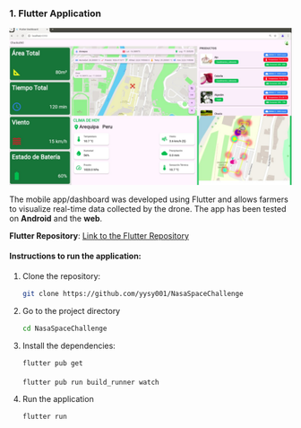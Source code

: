 ### 1. Flutter Application

![Texto alternativo](https://github.com/yerson001/chakra360/blob/main/images/flutter.jpeg)

The mobile app/dashboard was developed using Flutter and allows farmers to visualize real-time data collected by the drone. The app has been tested on **Android** and the **web**.

**Flutter Repository**: [Link to the Flutter Repository](https://github.com/yysy001/NasaSpaceChallenge)

#### Instructions to run the application:
1. Clone the repository:  
   ```bash
   git clone https://github.com/yysy001/NasaSpaceChallenge

2. Go to the project directory
   ```bash
   cd NasaSpaceChallenge

3. Install the dependencies:
   ```bash
   flutter pub get
   
   flutter pub run build_runner watch

4. Run the application
   ```bash
   flutter run
